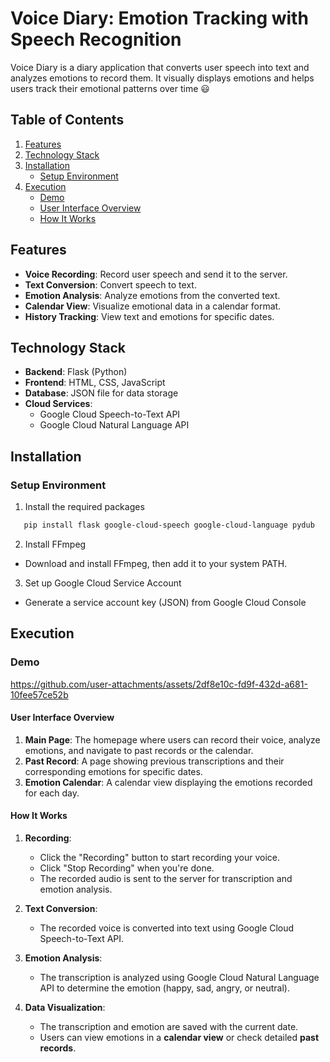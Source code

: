 # Voice Diary: Emotion Tracking with Speech Recognition

Voice Diary is a diary application that converts user speech into text and analyzes emotions to record them. It visually displays emotions and helps users track their emotional patterns over time :smiley:


## Table of Contents
1. [Features](#features)
2. [Technology Stack](#technology-stack)
3. [Installation](#installation)
   - [Setup Environment](#setup-environment)
4. [Execution](#execution)
   - [Demo](#demo)
   - [User Interface Overview](#user-interface-overview)
   - [How It Works](#how-it-works)


## Features

- **Voice Recording**: Record user speech and send it to the server.
- **Text Conversion**: Convert speech to text.
- **Emotion Analysis**: Analyze emotions from the converted text.
- **Calendar View**: Visualize emotional data in a calendar format.
- **History Tracking**: View text and emotions for specific dates.


## Technology Stack

- **Backend**: Flask (Python)
- **Frontend**: HTML, CSS, JavaScript
- **Database**: JSON file for data storage
- **Cloud Services**:
  - Google Cloud Speech-to-Text API
  - Google Cloud Natural Language API


## Installation

### Setup Environment
1. Install the required packages
```bash
   pip install flask google-cloud-speech google-cloud-language pydub
```
2. Install FFmpeg
  - Download and install FFmpeg, then add it to your system PATH.
 3. Set up Google Cloud Service Account
  - Generate a service account key (JSON) from Google Cloud Console


## Execution

### Demo

https://github.com/user-attachments/assets/2df8e10c-fd9f-432d-a681-10fee57ce52b

#### User Interface Overview
1. **Main Page**: The homepage where users can record their voice, analyze emotions, and navigate to past records or the calendar.
2. **Past Record**: A page showing previous transcriptions and their corresponding emotions for specific dates.
3. **Emotion Calendar**: A calendar view displaying the emotions recorded for each day.

#### How It Works
1. **Recording**:
   - Click the "Recording" button to start recording your voice.
   - Click "Stop Recording" when you're done.
   - The recorded audio is sent to the server for transcription and emotion analysis.
   
2. **Text Conversion**:
   - The recorded voice is converted into text using Google Cloud Speech-to-Text API.

3. **Emotion Analysis**:
   - The transcription is analyzed using Google Cloud Natural Language API to determine the emotion (happy, sad, angry, or neutral).

4. **Data Visualization**:
   - The transcription and emotion are saved with the current date.
   - Users can view emotions in a **calendar view** or check detailed **past records**.


